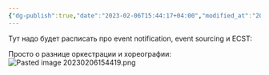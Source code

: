 ```yaml
---
{"dg-publish":true,"date":"2023-02-06T15:44:17+04:00","modified_at":"2023-02-06T15:44:35+04:00","dg-path":"/event driven architecture.md","permalink":"/event-driven-architecture/","dgPassFrontmatter":true}
---
```



Тут надо будет расписать про event notification, event sourcing и ECST:

Просто о разнице оркестрации и хореографии:
![Pasted image 20230206154419.png](/openbox/assets/img/Pasted%20image%2020230206154419.png)

